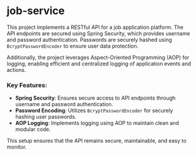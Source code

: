 # job-service

This project implements a RESTful API for a job application platform. The API endpoints are secured using Spring Security, which provides username and password authentication. Passwords are securely hashed using `BcryptPasswordEncoder` to ensure user data protection.

Additionally, the project leverages Aspect-Oriented Programming (AOP) for logging, enabling efficient and centralized logging of application events and actions.

### Key Features:
- **Spring Security**: Ensures secure access to API endpoints through username and password authentication.
- **Password Encoding**: Utilizes `BcryptPasswordEncoder` for securely hashing user passwords.
- **AOP Logging**: Implements logging using AOP to maintain clean and modular code.

This setup ensures that the API remains secure, maintainable, and easy to monitor.
